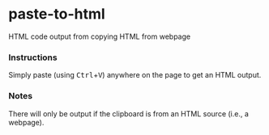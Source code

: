 # paste-to-html
HTML code output from copying HTML from webpage

### Instructions
Simply paste (using <kbd>Ctrl</kbd>+<kbd>V</kbd>) anywhere on the page to get an HTML output.

### Notes
There will only be output if the clipboard is from an HTML source (i.e., a webpage).
